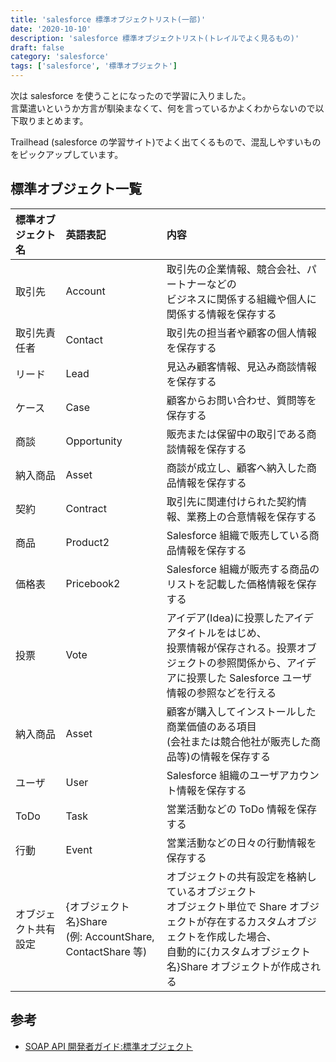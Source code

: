 ```yaml
---
title: 'salesforce 標準オブジェクトリスト(一部)'
date: '2020-10-10'
description: 'salesforce 標準オブジェクトリスト(トレイルでよく見るもの)'
draft: false
category: 'salesforce'
tags: ['salesforce', '標準オブジェクト']
---
```


次は salesforce を使うことになったので学習に入りました。  
言葉遣いというか方言が馴染まなくて、何を言っているかよくわからないので以下取りまとめます。

Trailhead (salesforce の学習サイト)でよく出てくるもので、混乱しやすいものをピックアップしています。

## 標準オブジェクト一覧

| 標準オブジェクト名   | 英語表記                                                        | 内容                                                                                                                                                                                                          |
| :------------------- | :-------------------------------------------------------------- | :------------------------------------------------------------------------------------------------------------------------------------------------------------------------------------------------------------ |
| 取引先               | Account                                                         | 取引先の企業情報、競合会社、パートナーなどの<br />ビジネスに関係する組織や個人に関係する情報を保存する                                                                                                        |
| 取引先責任者         | Contact                                                         | 取引先の担当者や顧客の個人情報を保存する                                                                                                                                                                      |
| リード               | Lead                                                            | 見込み顧客情報、見込み商談情報を保存する                                                                                                                                                                      |
| ケース               | Case                                                            | 顧客からお問い合わせ、質問等を保存する                                                                                                                                                                        |
| 商談                 | Opportunity                                                     | 販売または保留中の取引である商談情報を保存する                                                                                                                                                                |
| 納入商品             | Asset                                                           | 商談が成立し、顧客へ納入した商品情報を保存する                                                                                                                                                                |
| 契約                 | Contract                                                        | 取引先に関連付けられた契約情報、業務上の合意情報を保存する                                                                                                                                                    |
| 商品                 | Product2                                                        | Salesforce 組織で販売している商品情報を保存する                                                                                                                                                               |
| 価格表               | Pricebook2                                                      | Salesforce 組織が販売する商品のリストを記載した価格情報を保存する                                                                                                                                             |
| 投票                 | Vote                                                            | アイデア(Idea)に投票したアイデアタイトルをはじめ、<br />投票情報が保存される。投票オブジェクトの参照関係から、アイデアに投票した Salesforce ユーザ情報の参照などを行える                                      |
| 納入商品             | Asset                                                           | 顧客が購入してインストールした商業価値のある項目<br />(会社または競合他社が販売した商品等)の情報を保存する                                                                                                    |
| ユーザ               | User                                                            | Salesforce 組織のユーザアカウント情報を保存する                                                                                                                                                               |
| ToDo                 | Task                                                            | 営業活動などの ToDo 情報を保存する                                                                                                                                                                            |
| 行動                 | Event                                                           | 営業活動などの日々の行動情報を保存する                                                                                                                                                                        |
| オブジェクト共有設定 | {オブジェクト名}Share <br />(例: AccountShare, ContactShare 等) | オブジェクトの共有設定を格納しているオブジェクト<br />オブジェクト単位で Share オブジェクトが存在するカスタムオブジェクトを作成した場合、<br />自動的に{カスタムオブジェクト名}Share オブジェクトが作成される |

## 参考

- [SOAP API 開発者ガイド:標準オブジェクト](https://developer.salesforce.com/docs/atlas.ja-jp.api.meta/api/sforce_api_objects_list.htm)
